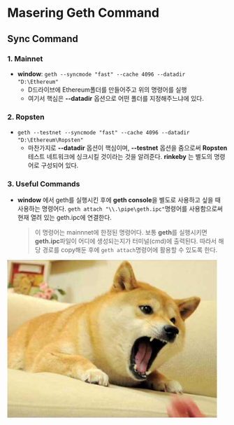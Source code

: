 # Masering Geth Command

## Sync Command

### 1. Mainnet

* **window**: `geth --syncmode "fast" --cache 4096 --datadir "D:\Ethereum"`
  * D드라이브에 Ethereum폴더를 만들어주고 위의 명령어를 실행
  * 여기서 핵심은 **--datadir** 옵션으로 어떤 폴더를 지정해주느냐에 있다.

### 2. Ropsten

* `geth --testnet --syncmode "fast" --cache 4096 --datadir "D:\Ethereum\Ropsten"`
  * 마찬가지로 **--datadir** 옵션이 핵심이며, **--testnet** 옵션을 줌으로써 **Ropsten** 테스트 네트워크에 싱크시킬 것이라는 것을 알려준다. **rinkeby** 는 별도의 명령어로 구성되어 있다.

### 3. Useful Commands

* **window** 에서 geth를 실행시킨 후에 **geth console**을 별도로 사용하고 싶을 때 사용하는 명령어다. `geth attach "\\.\pipe\geth.ipc"`명령어를 사용함으로써 현재 열려 있는 geth.ipc에 연결한다. 

  > 이 명령어는 mainnnet에 한정된 명령어다. 보통 **geth**를 실행시키면 **geth.ipc**파일이 어디에 생성되는지가 터미널(cmd)에 출력된다. 따라서 해당 경로를 copy해둔 후에 `geth attach`명령어에 활용할 수 있도록 한다.



![Doge](https://github.com/dlgusdn616/TodayILearned/blob/master/Ethereum/images/Doge.jpg)
